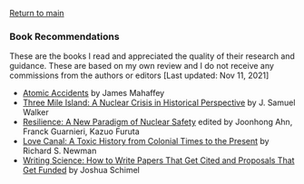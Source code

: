 <a href="https://misayasu.github.io/">Return to main</a><br/>

### Book Recommendations

These are the books I read and appreciated the quality of their research and guidance. These are based on my own review and I do not receive any commissions from the authors or editors [Last updated: Nov 11, 2021]<br/>

- <a href="https://www.amazon.com/Atomic-Accidents-James-Maheffey-ebook/dp/B09BDF35NT/ref=sr_1_2?keywords=atomic+accidents&qid=1636685172&s=books&sr=1-2">Atomic Accidents</a> by James Mahaffey
- <a href="https://www.amazon.com/Three-Mile-Island-Samuel-Walker/dp/0520246837/ref=sr_1_3?keywords=three+mile+island&qid=1636684228&s=books&sr=1-3" target="_blank">Three Mile Island: A Nuclear Crisis in Historical Perspective</a> by J. Samuel Walker
- <a href="https://link.springer.com/book/10.1007/978-3-319-58768-4/" target="_blank">Resilience: A New Paradigm of Nuclear Safety</a> edited by Joonhong Ahn, Franck Guarnieri, Kazuo Furuta
- <a href="https://www.amazon.com/Love-Canal-History-Colonial-Present/dp/0190053844/ref=sr_1_2?keywords=love+canal&qid=1636685241&s=books&sr=1-2" target="_blank">Love Canal: A Toxic History from Colonial Times to the Present</a> by Richard S. Newman
- <a href="https://www.amazon.com/Writing-Science-Papers-Proposals-Funded/dp/0199760241/ref=sr_1_1?keywords=writing+science&qid=1636685412&s=books&sr=1-1" target="_blank">Writing Science: How to Write Papers That Get Cited and Proposals That Get Funded</a> by Joshua Schimel 
